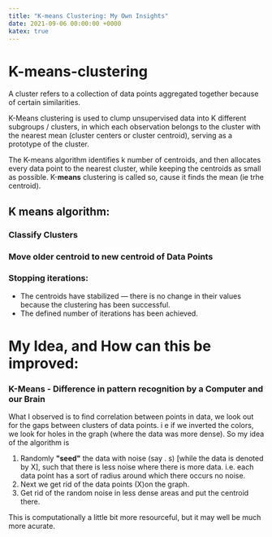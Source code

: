 ```yaml
---
title: "K-means Clustering: My Own Insights"
date: 2021-09-06 00:00:00 +0000
katex: true
---
```

# K-means-clustering

A cluster refers to a collection of data points aggregated together because of certain similarities.

K-Means clustering is used to clump unsupervised data into K different subgroups / clusters, in which each observation belongs to the cluster with the nearest mean (cluster centers or cluster centroid), serving as a prototype of the cluster. 

The K-means algorithm identifies k number of centroids, and then allocates every data point to the nearest cluster, while keeping the centroids as small as possible. K-**means** clustering is called so, cause it finds the mean (ie trhe centroid).

## K means algorithm:

### Classify Clusters

### Move older centroid to new centroid of Data Points

### Stopping iterations:
- The centroids have stabilized — there is no change in their values because the clustering has been successful.
- The defined number of iterations has been achieved.



# My Idea, and How can this be improved:



### K-Means - Difference in pattern recognition by a Computer and our Brain

What I observed is to find correlation between points in data, we look out for the gaps between clusters of data points.
i e if we inverted the colors, we look for holes in the graph (where the data was more dense).
So my idea of the algorithm is

1. Randomly **"seed"** the data with noise (say . s) [while the data is denoted by X], such that there is less noise where there is more data. i.e. each data point has a sort of radius around which there occurs no noise.
2. Next we get rid of the data points (X)on the graph. 
3. Get rid of the random noise in less dense areas and put the centroid there.

This is computationally a little bit more resourceful, but it may well be much more acurate.


